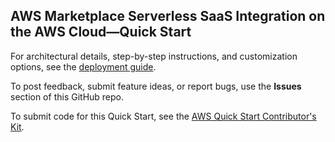 ## AWS Marketplace Serverless SaaS Integration on the AWS Cloud—Quick Start

For architectural details, step-by-step instructions, and customization options, see the [deployment guide](https://aws-ia.github.io/cloudformation-aws-marketplace-saas/).

To post feedback, submit feature ideas, or report bugs, use the **Issues** section of this GitHub repo. 

To submit code for this Quick Start, see the [AWS Quick Start Contributor's Kit](https://aws-quickstart.github.io/).

